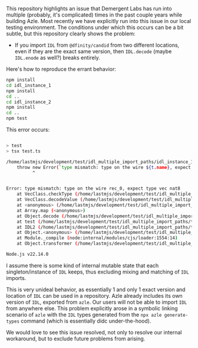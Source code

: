 This repository highlights an issue that Demergent Labs has run into multiple (probably, it's complicated) times in the past couple years while building Azle. Most recently we have explicitly run into this issue in our local testing environment. The conditions under which this occurs can be a bit subtle, but this repository clearly shows the problem:

- If you import `IDL` from `@dfinity/candid` from two different locations, even if they are the exact same version, then `IDL.decode` (maybe `IDL.enode` as well?) breaks entirely.

Here's how to reproduce the errant behavior:

```bash
npm install
cd idl_instance_1
npm install
cd ..
cd idl_instance_2
npm install
cd ..
npm test
```

This error occurs:

```bash

> test
> tsx test.ts

/home/lastmjs/development/test/idl_multiple_import_paths/idl_instance_1/node_modules/@dfinity/candid/src/idl.ts:246
    throw new Error(`type mismatch: type on the wire ${t.name}, expect type ${this.name}`);
          ^


Error: type mismatch: type on the wire rec_0, expect type vec nat8
    at VecClass.checkType (/home/lastmjs/development/test/idl_multiple_import_paths/idl_instance_1/node_modules/@dfinity/candid/src/idl.ts:246:11)
    at VecClass.decodeValue (/home/lastmjs/development/test/idl_multiple_import_paths/idl_instance_1/node_modules/@dfinity/candid/src/idl.ts:818:22)
    at <anonymous> (/home/lastmjs/development/test/idl_multiple_import_paths/idl_instance_2/node_modules/@dfinity/candid/src/idl.ts:1827:14)
    at Array.map (<anonymous>)
    at Object.decode (/home/lastmjs/development/test/idl_multiple_import_paths/idl_instance_2/node_modules/@dfinity/candid/src/idl.ts:1826:27)
    at test (/home/lastmjs/development/test/idl_multiple_import_paths/test.ts:8:24)
    at IDL2 (/home/lastmjs/development/test/idl_multiple_import_paths/test.ts:13:16)
    at Object.<anonymous> (/home/lastmjs/development/test/idl_multiple_import_paths/test.ts:15:19)
    at Module._compile (node:internal/modules/cjs/loader:1554:14)
    at Object.transformer (/home/lastmjs/development/test/idl_multiple_import_paths/node_modules/tsx/dist/register-DCnOAxY2.cjs:2:1186)

Node.js v22.14.0
```

I assume there is some kind of internal mutable state that each singleton/instance of `IDL` keeps, thus excluding mixing and matching of `IDL` imports.

This is very unideal behavior, as essentially 1 and only 1 exact version and location of `IDL` can be used in a repository. Azle already includes its own version of `IDL`, exported from `azle`. Our users will not be able to import `IDL` from anywhere else. This problem explicitly arose in a symbolic linking scenario of `azle` with the `IDL` types generated from the `npx azle generate-types` command (which is essentially didc under-the-hood).

We would love to see this issue resolved, not only to resolve our internal workaround, but to exclude future problems from arising.
